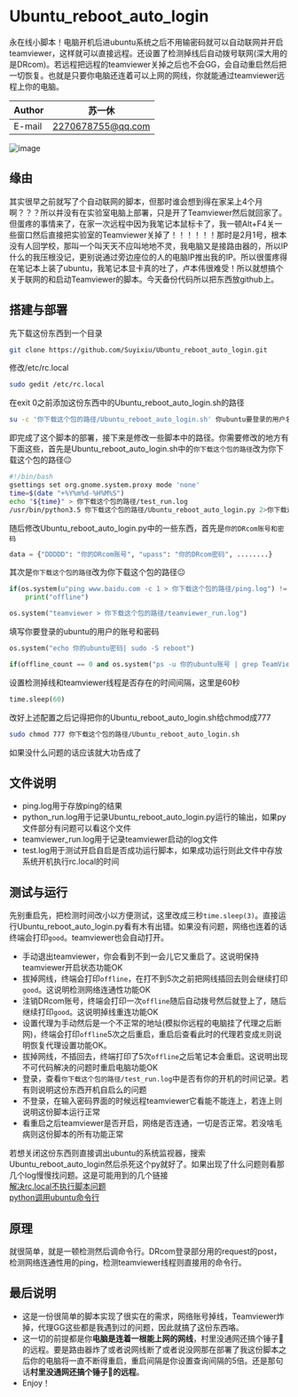 # Ubuntu_reboot_auto_login  

永在线小脚本！电脑开机后进ubuntu系统之后不用输密码就可以自动联网并开启teamviewer，这样就可以直接远程。还设置了检测掉线后自动拨号联网(深大用的是DRcom)。若远程把远程的teamviewer关掉之后也不会GG，会自动重启然后把一切恢复。也就是只要你电脑还连着可以上网的网线，你就能通过teamviewer远程上你的电脑。  

|Author|苏一休|
|---|---
|E-mail|2270678755@qq.com  

![image](https://ae01.alicdn.com/kf/H676fffff7c384439aaa4124f082647994.gif)

## 缘由  

其实很早之前就写了个自动联网的脚本，但那时谁会想到得在家呆上4个月啊？？？所以并没有在实验室电脑上部署，只是开了Teamviewer然后就回家了。但蛋疼的事情来了，在家一次远程中因为我笔记本鼠标卡了，我一顿Alt+F4关一些窗口然后直接把实验室的Teamviewer关掉了！！！！！！那时是2月1号，根本没有人回学校，那叫一个叫天天不应叫地地不灵，我电脑又是接路由器的，所以IP什么的我压根没记，更别说通过旁边座位的人的电脑IP推出我的IP。所以很蛋疼得在笔记本上装了ubuntu，我笔记本显卡真的吐了，卢本伟很难受！所以就想搞个关于联网的和启动Teamviewer的脚本。今天备份代码所以把东西放github上。

## 搭建与部署  

先下载这份东西到一个目录

```Bash
git clone https://github.com/Suyixiu/Ubuntu_reboot_auto_login.git
```

修改/etc/rc.local

```Bash
sudo gedit /etc/rc.local
```

在exit 0之前添加这份东西中的Ubuntu_reboot_auto_login.sh的路径

```Bash
su -c '你下载这个包的路径/Ubuntu_reboot_auto_login.sh' 你ubuntu要登录的用户名 &
```

即完成了这个脚本的部署，接下来是修改一些脚本中的路径。你需要修改的地方有下面这些，首先是Ubuntu_reboot_auto_login.sh中的`你下载这个包的路径`改为你下载这个包的路径:neutral_face:

```Bash
#!/bin/bash
gsettings set org.gnome.system.proxy mode 'none'
time=$(date "+%Y%m%d-%H%M%S")
echo "${time}" > 你下载这个包的路径/test_run.log
/usr/bin/python3.5 你下载这个包的路径/Ubuntu_reboot_auto_login.py 2>你下载这个包的路径/py_run.log
```  

随后修改Ubuntu_reboot_auto_login.py中的一些东西，首先是`你的DRcom账号和密码`  

```python
data = {"DDDDD": "你的DRcom账号", "upass": "你的DRcom密码", ........}
```

其次是`你下载这个包的路径`改为你下载这个包的路径:neutral_face:

```python
if(os.system(u"ping www.baidu.com -c 1 > 你下载这个包的路径/ping.log") != 0):
    print("offline")

os.system("teamviewer > 你下载这个包的路径/teamviewer_run.log")
```

填写你要登录的ubuntu的用户的账号和密码  

```python
os.system("echo 你的ubuntu密码| sudo -S reboot")

if(offline_count == 0 and os.system("ps -u 你的ubuntu账号 | grep TeamViewer") != 0):
```

设置检测掉线和teamviewer线程是否存在的时间间隔，这里是60秒

```python
time.sleep(60)
```

改好上述配置之后记得把你的Ubuntu_reboot_auto_login.sh给chmod成777

```Bash
sudo chmod 777 你下载这个包的路径/Ubuntu_reboot_auto_login.sh
```  

如果没什么问题的话应该就大功告成了

## 文件说明  

* ping.log用于存放ping的结果
* python_run.log用于记录Ubuntu_reboot_auto_login.py运行的输出，如果py文件部分有问题可以看这个文件
* teamviewer_run.log用于记录teamviewer启动的log文件
* test.log用于测试开启自启是否成功运行脚本，如果成功运行则此文件中存放系统开机执行rc.local的时间

## 测试与运行  

先别重启先，把检测时间改小以方便测试，这里改成三秒`time.sleep(3)`。直接运行Ubuntu_reboot_auto_login.py看有木有出错。如果没有问题，网络也连着的话终端会打印`good`。teamviewer也会自动打开。

* 手动退出teamviewer，你会看到不到一会儿它又重启了。这说明保持teamviewer开启状态功能OK
* 拔掉网线，终端会打印`offline`，在打不到5次之前把网线插回去则会继续打印`good`。这说明检测网络连通性功能OK
* 注销DRcom账号，终端会打印一次`offline`随后自动拨号然后就登上了，随后继续打印`good`。这说明掉线重连功能OK
* 设置代理为手动然后是一个不正常的地址(模拟你远程的电脑挂了代理之后断网)，终端会打印`offline`5次之后重启，重启后查看此时的代理若变成`无`则说明恢复代理设置功能OK。
* 拔掉网线，不插回去，终端打印了5次`offline`之后笔记本会重启。这说明出现不可代码解决的问题时重启电脑功能OK
* 登录，查看`你下载这个包的路径/test_run.log`中是否有你的开机的时间记录。若有则说明这份东西开机自启么的问题
* 不登录，在输入密码界面的时候远程teamviewer它看能不能连上，若连上则说明这份脚本运行正常
* 看重启之后teamviewer是否开启，网络是否连通，一切是否正常。若没啥毛病则这份脚本的所有功能正常

若想关闭这份东西则直接调出ubuntu的系统监视器，搜索Ubuntu_reboot_auto_login然后杀死这个py就好了。如果出现了什么问题则看那几个log慢慢找问题。这是可能用到的几个链接  
[解决rc.local不执行脚本问题](https://blog.csdn.net/liuwinner/article/details/91040565)  
[python调用ubuntu命令行](https://www.cnblogs.com/hujq1029/p/7096247.html)

## 原理  
就很简单，就是一顿检测然后调命令行。DRcom登录部分用的request的post，检测网络连通性用的ping，检测teamviewer线程则直接用的命令行。

## 最后说明  

* 这是一份很简单的脚本实现了很实在的需求，网络账号掉线，Teamviewer炸掉，代理GG这些都是我遇到过的问题，因此就搞了这份东西咯。
* 这一切的前提都是你**电脑是连着一根能上网的网线**，村里没通网还搞个锤子🔨的远程。要是路由器炸了或者说网线断了或者说没网那在部署了我这份脚本之后你的电脑将一直不断得重启，重启间隔是你设置查询间隔的5倍。还是那句话**村里没通网还搞个锤子🔨的远程**。
* Enjoy！
